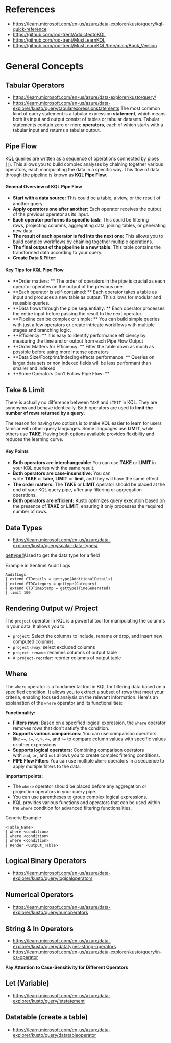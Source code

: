 # References 
- https://learn.microsoft.com/en-us/azure/data-explorer/kusto/query/kql-quick-reference
- https://github.com/rod-trent/AddictedtoKQL
- https://github.com/rod-trent/MustLearnKQL
- https://github.com/rod-trent/MustLearnKQL/tree/main/Book_Version

# General Concepts 
## Tabular Operators 
- https://learn.microsoft.com/en-us/azure/data-explorer/kusto/query/
- https://learn.microsoft.com/en-us/azure/data-explorer/kusto/query/tabularexpressionstatements
The most common kind of query statement is a tabular expression **statement**, which means both its input and output consist of tables or tabular datasets. Tabular statements contain zero or more **operators**, each of which starts with a tabular input and returns a tabular output. 

## Pipe Flow
KQL queries are written as a sequence of operations connected by pipes (`|`). This allows you to build complex analyses by chaining together various operators, each manipulating the data in a specific way. This flow of data through the pipeline is known as **KQL Pipe Flow**.

#### General Overview of KQL Pipe Flow
- **Start with a data source:** This could be a table, a view, or the result of another query.
- **Apply operators one after another:** Each operator receives the output of the previous operator as its input.
- **Each operator performs its specific task:** This could be filtering rows, projecting columns, aggregating data, joining tables, or generating new data.
- **The result of each operator is fed into the next one:** This allows you to build complex workflows by chaining together multiple operations.
- **The final output of the pipeline is a new table:** This table contains the transformed data according to your query.
- **Create Data & Filter:**

#### Key Tips for KQL Pipe Flow
- **Order matters: ** The order of operators in the pipe is crucial as each operator operates on the output of the previous one.
- **Each operator is self-contained: ** Each operator takes a table as input and produces a new table as output. This allows for modular and reusable queries.
- **Data flows through the pipe sequentially: ** Each operator processes the entire input before passing the result to the next operator.
- **Pipeline can be complex or simple: ** You can build simple queries with just a few operators or create intricate workflows with multiple stages and branching logic.
- **Efficiency: ** It is easy to identify performance efficiency by measuring the time and or output from each Pipe Flow Output
- **Order Matters for Efficiency: **  Filter the table down as much as possible before using more intense operators
- **Data Size/Footprint/Indexing effects performance: ** Queries on larger data sets or non indexed fields will be less performant than smaller and indexed
- **Some Operators Don't Follow Pipe Flow: **


## Take & Limit 
There is actually no difference between `TAKE` and  `LIMIT` in KQL. They are synonyms and behave identically. Both operators are used to **limit the number of rows returned by a query**.

The reason for having two options is to make KQL easier to learn for users familiar with other query languages. Some languages use **LIMIT**, while others use **TAKE**. Having both options available provides flexibility and reduces the learning curve.

#### Key Points 
- **Both operators are interchangeable:** You can use **TAKE** or **LIMIT** in your KQL queries with the same result.
- **Both operators are case-insensitive:** You can write **TAKE** or **take**, **LIMIT** or **limit**, and they will have the same effect.
- **The order matters:** The **TAKE** or **LIMIT** operator should be placed at the end of your KQL query pipe, after any filtering or aggregation operations.
- **Both operators are efficient:** Kusto optimizes query execution based on the presence of **TAKE** or **LIMIT**, ensuring it only processes the required number of rows.

## Data Types 
- https://learn.microsoft.com/en-us/azure/data-explorer/kusto/query/scalar-data-types/

[gettype()](https://learn.microsoft.com/en-us/azure/data-explorer/kusto/query/gettypefunction)Used to get the data type for a field

Example in Sentinel Audit Logs
~~~
AuditLogs
| extend GTDetails = gettype(AdditionalDetails)
| extend GTDCategory = gettype(Category)
| extend GTDTimeStamp = gettype(TimeGenerated)
| limit 100
~~~


## Rendering Output w/ Project 
The `project` operator in KQL is a powerful tool for manipulating the columns in your data. It allows you to:
- `project`: Select the columns to include, rename or drop, and insert new computed columns.
- `project-away`: select excluded columns
- `project-rename`: renames columns of output table
- `# project-reorder`: reorder columns of output table


## Where 

The `where` operator is a fundamental tool in KQL for filtering data based on a specified condition. It allows you to extract a subset of rows that meet your criteria, enabling focused analysis on the relevant information. Here's an explanation of the `where` operator and its functionalities:

**Functionality:**
- **Filters rows:** Based on a specified logical expression, the `where` operator removes rows that don't satisfy the condition.
- **Supports various comparisons:** You can use comparison operators like `==`, `!=`, `<`, `>`, `<=`, and `>=` to compare column values with specific values or other expressions.
- **Supports logical operators:** Combining comparison operators with `and`, `or`, and `not` allows you to create complex filtering conditions.
- **PIPE Flow Filters** You can use multiple `where` operators in a sequence to apply multiple filters to the data.

**Important points:**
- The `where` operator should be placed before any aggregation or projection operators in your query pipe.
- You can use parentheses to group complex logical expressions.
- KQL provides various functions and operators that can be used within the `where` condition for advanced filtering functionalities.

Generic Example
~~~
<Table_Name> 
| where <condition> 
| where <condition> 
| where <condition> 
| Render <Output_Table>
~~~

## Logical Binary Operators
- https://learn.microsoft.com/en-us/azure/data-explorer/kusto/query/logicaloperators

## Numerical Operators
- https://learn.microsoft.com/en-us/azure/data-explorer/kusto/query/numoperators

## String & In Operators 
- https://learn.microsoft.com/en-us/azure/data-explorer/kusto/query/datatypes-string-operators
- https://learn.microsoft.com/en-us/azure/data-explorer/kusto/query/in-cs-operator

**Pay Attention to Case-Sensitivity for Different Operators**

## Let (Variable)
- https://learn.microsoft.com/en-us/azure/data-explorer/kusto/query/letstatement

## Datatable (create a table)
- https://learn.microsoft.com/en-us/azure/data-explorer/kusto/query/datatableoperator